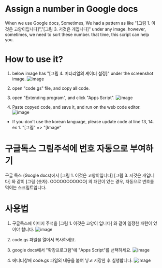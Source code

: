 # Assign a number in Google docs
When we use Google docs, Sometimes, We had a pattern as like "[그림 1. 이것은 고양이입니다]","[그림 3. 저것은 개입니다]" under any image.
however, sometimes, we need to sort these number. 
that time, this script can help you.

# How to use it?
1. below image has "[그림 4. 머티리얼의 셰이더 설정]" under the screenshot image.
![image](https://github.com/user-attachments/assets/b647f1f4-8914-499c-a719-c007f1d04b45)

2. open "code.gs" file, and copy all code.

3. open "Extending program", and click "Apps Script".
![image](https://github.com/user-attachments/assets/abe67fc5-32dc-4fe3-9139-646544e5ba0e)

4. Paste copyed code, and save it, and run on the web code editor.
![image](https://github.com/user-attachments/assets/ea09dbec-662f-4424-aef9-470e53a7c124)

* If you don't use the korean language, please update code at line 13, 14.
ex 1. "[그림" => "[Image"

# 구글독스 그림주석에 번호 자동으로 부여하기
구글 독스 (Google docs)에서 
[그림 1. 이것은 고양이입니다]
[그림 3. 저것은 개입니다]
와 같이 [그림 {숫자}. OOOOOOOOOOO] 의 패턴이 있는 경우, 자동으로 번호를 먹이는 스크립트입니다.

# 사용법
1. 구글독스에 이미지 주석을 [그림 1. 이것은 고양이 입니다] 와 같이 일정한 패턴이 있어야 합니다.
![image](https://github.com/user-attachments/assets/b647f1f4-8914-499c-a719-c007f1d04b45)

2. code.gs 파일을 열어서 복사하세요.

3. google docs에서 "확장프로그램"에 "Apps Script"를 선택하세요.
![image](https://github.com/user-attachments/assets/abe67fc5-32dc-4fe3-9139-646544e5ba0e)

4. 에디터창에 code.gs 파일의 내용을 붙여 넣고 저장한 후 실행합니다.
![image](https://github.com/user-attachments/assets/ea09dbec-662f-4424-aef9-470e53a7c124)